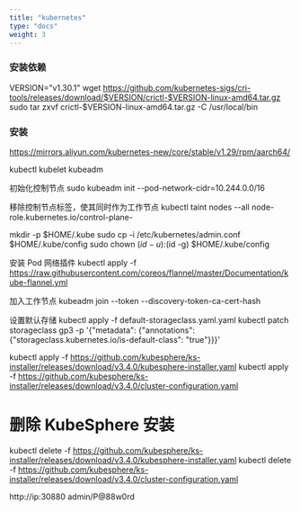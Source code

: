 ```yaml
---
title: "kubernetes"
type: "docs"
weight: 3
---
```


### 安装依赖

VERSION="v1.30.1"
wget https://github.com/kubernetes-sigs/cri-tools/releases/download/$VERSION/crictl-$VERSION-linux-amd64.tar.gz
sudo tar zxvf crictl-$VERSION-linux-amd64.tar.gz -C /usr/local/bin

### 安装

https://mirrors.aliyun.com/kubernetes-new/core/stable/v1.29/rpm/aarch64/

kubectl
kubelet
kubeadm

初始化控制节点
sudo kubeadm init --pod-network-cidr=10.244.0.0/16

移除控制节点标签，使其同时作为工作节点
kubectl taint nodes --all node-role.kubernetes.io/control-plane-

mkdir -p $HOME/.kube
sudo cp -i /etc/kubernetes/admin.conf $HOME/.kube/config
sudo chown $(id -u):$(id -g) $HOME/.kube/config

安装 Pod 网络插件
kubectl apply -f https://raw.githubusercontent.com/coreos/flannel/master/Documentation/kube-flannel.yml

加入工作节点
kubeadm join <control-plane-endpoint> --token <token> --discovery-token-ca-cert-hash <hash>

设置默认存储
kubectl apply -f default-storageclass.yaml.yaml
kubectl patch storageclass gp3 -p '{"metadata": {"annotations": {"storageclass.kubernetes.io/is-default-class": "true"}}}'

kubectl apply -f https://github.com/kubesphere/ks-installer/releases/download/v3.4.0/kubesphere-installer.yaml
kubectl apply -f https://github.com/kubesphere/ks-installer/releases/download/v3.4.0/cluster-configuration.yaml

# 删除 KubeSphere 安装
kubectl delete -f https://github.com/kubesphere/ks-installer/releases/download/v3.4.0/kubesphere-installer.yaml
kubectl delete -f https://github.com/kubesphere/ks-installer/releases/download/v3.4.0/cluster-configuration.yaml

http://ip:30880
admin/P@88w0rd